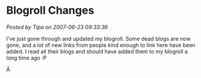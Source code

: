 # Blogroll Changes

*Posted by Tipa on 2007-06-23 09:33:36*

I've just gone through and updated my blogroll. Some dead blogs are now gone, and a lot of new links from people kind enough to link here have been added. I read all their blogs and should have added them to my blogroll a long time ago :P

Â 
